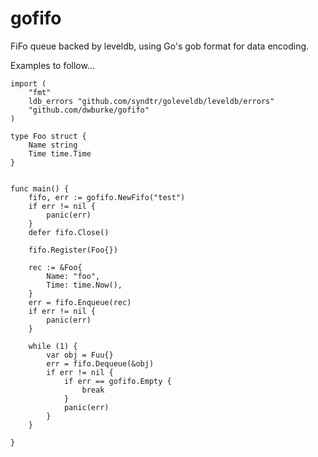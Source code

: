 # gofifo

FiFo queue backed by leveldb, using Go's gob format for data encoding.

Examples to follow...


```
import (
	"fmt"
	ldb_errors "github.com/syndtr/goleveldb/leveldb/errors"
	"github.com/dwburke/gofifo"
)

type Foo struct {
	Name string
	Time time.Time
}


func main() {
	fifo, err := gofifo.NewFifo("test")
	if err != nil {
		panic(err)
	}
	defer fifo.Close()

	fifo.Register(Foo{})

	rec := &Foo{
		Name: "foo",
		Time: time.Now(),
	}
	err = fifo.Enqueue(rec)
	if err != nil {
		panic(err)
	}

	while (1) {
		var obj = Fuu{}
		err = fifo.Dequeue(&obj)
		if err != nil {
			if err == gofifo.Empty {
				break
			}
			panic(err)
		}
	}

}
```
